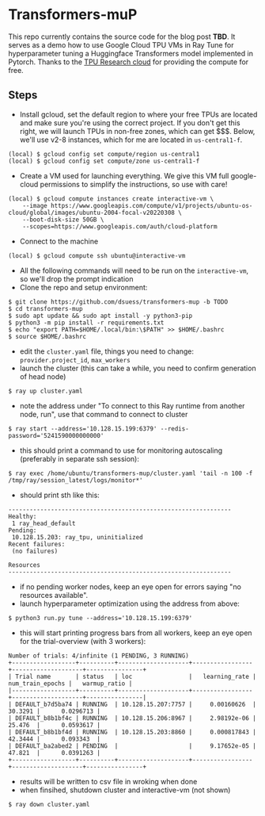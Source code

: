 # Transformers-muP

This repo currently contains the source code for the blog post **TBD**.
It serves as a demo how to use Google Cloud TPU VMs in Ray Tune for hyperparameter tuning a Huggingface Transformers model implemented in Pytorch.
Thanks to the [TPU Research cloud](https://sites.research.google/trc/about/) for providing the compute for free.

## Steps

- Install gcloud, set the default region to where your free TPUs are located and make sure you're using the correct project. If you don't get this right, we will launch TPUs in non-free zones, which can get \$\$\$. Below, we'll use v2-8 instances, which for me are located in `us-central1-f`.
```
(local) $ gcloud config set compute/region us-central1
(local) $ gcloud config set compute/zone us-central1-f
```

- Create a VM used for launching everything. We give this VM full google-cloud permissions to simplify the instructions, so use with care!
```
(local) $ gcloud compute instances create interactive-vm \
    --image https://www.googleapis.com/compute/v1/projects/ubuntu-os-cloud/global/images/ubuntu-2004-focal-v20220308 \
    --boot-disk-size 50GB \
    --scopes=https://www.googleapis.com/auth/cloud-platform
```

- Connect to the machine
```
(local) $ gcloud compute ssh ubuntu@interactive-vm
```

- All the following commands will need to be run on the `interactive-vm`, so we'll drop the prompt indication
- Clone the repo and setup environment:

```
$ git clone https://github.com/dsuess/transformers-mup -b TODO
$ cd transformers-mup
$ sudo apt update && sudo apt install -y python3-pip
$ python3 -m pip install -r requirements.txt
$ echo "export PATH=$HOME/.local/bin:\$PATH" >> $HOME/.bashrc
$ source $HOME/.bashrc
```

- edit the `cluster.yaml` file, things you need to change: `provider.project_id`, `max_workers`
- launch the cluster (this can take a while, you need to confirm generation of head node)
```
$ ray up cluster.yaml
```

- note the address under "To connect to this Ray runtime from another node, run", use that command to connect to cluster
```
$ ray start --address='10.128.15.199:6379' --redis-password='5241590000000000'
```

- this should print a command to use for monitoring autoscaling (preferably in separate ssh session):
```
$ ray exec /home/ubuntu/transformers-mup/cluster.yaml 'tail -n 100 -f /tmp/ray/session_latest/logs/monitor*'
```

- should print sth like this:
```
---------------------------------------------------------------
Healthy:
 1 ray_head_default
Pending:
 10.128.15.203: ray_tpu, uninitialized
Recent failures:
 (no failures)

Resources
---------------------------------------------------------------
```

- if no pending worker nodes, keep an eye open for errors saying "no resources available".
- launch hyperparameter optimization using the address from above:

```
$ python3 run.py tune --address='10.128.15.199:6379'
```

- this will start printing progress bars from all workers, keep an eye open for the trial-overview (with 3 workers):
```
Number of trials: 4/infinite (1 PENDING, 3 RUNNING)
+------------------+----------+--------------------+-----------------+--------------------+----------------+
| Trial name       | status   | loc                |   learning_rate |   num_train_epochs |   warmup_ratio |
|------------------+----------+--------------------+-----------------+--------------------+----------------|
| DEFAULT_b7d5ba74 | RUNNING  | 10.128.15.207:7757 |     0.00160626  |            30.3291 |      0.0296713 |
| DEFAULT_b8b1bf4c | RUNNING  | 10.128.15.206:8967 |     2.98192e-06 |            25.476  |      0.0593617 |
| DEFAULT_b8b1bf4d | RUNNING  | 10.128.15.203:8860 |     0.000817843 |            42.3444 |      0.093343  |
| DEFAULT_ba2abed2 | PENDING  |                    |     9.17652e-05 |            47.821  |      0.0391263 |
+------------------+----------+--------------------+-----------------+--------------------+----------------+
```

- results will be written to csv file in wroking when done
- when finsihed, shutdown cluster and interactive-vm (not shown)

```
$ ray down cluster.yaml
```